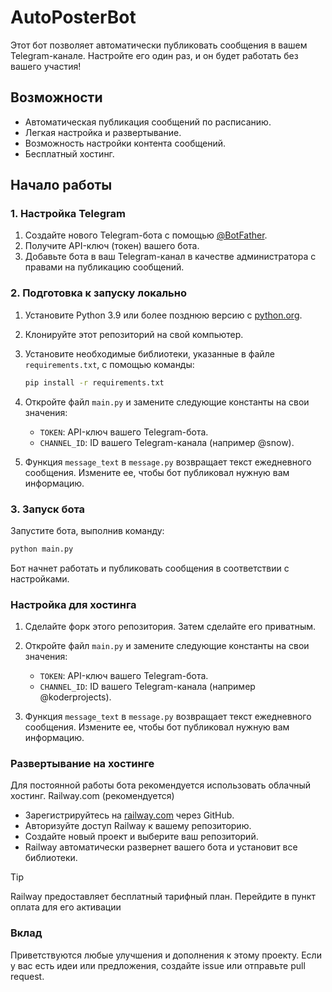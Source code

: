 # AutoPosterBot

Этот бот позволяет автоматически публиковать сообщения в вашем Telegram-канале. Настройте его один раз, и он будет работать без вашего участия!

## Возможности

* Автоматическая публикация сообщений по расписанию.
* Легкая настройка и развертывание.
* Возможность настройки контента сообщений.
* Бесплатный хостинг.

## Начало работы

### 1. Настройка Telegram

1.  Создайте нового Telegram-бота с помощью [@BotFather](https://t.me/botfather).
2.  Получите API-ключ (токен) вашего бота.
3.  Добавьте бота в ваш Telegram-канал в качестве администратора с правами на публикацию сообщений.

### 2. Подготовка к запуску локально

1.  Установите Python 3.9 или более позднюю версию с [python.org](https://www.python.org/).
2.  Клонируйте этот репозиторий на свой компьютер.
3.  Установите необходимые библиотеки, указанные в файле `requirements.txt`, с помощью команды:

    ```bash
    pip install -r requirements.txt
    ```

4.  Откройте файл `main.py` и замените следующие константы на свои значения:

    * `TOKEN`: API-ключ вашего Telegram-бота.
    * `CHANNEL_ID`: ID вашего Telegram-канала (например @snow).
5.  Функция `message_text` в `message.py` возвращает текст ежедневного сообщения. Измените ее, чтобы бот публиковал нужную вам информацию.

### 3. Запуск бота

Запустите бота, выполнив команду:

```bash
python main.py
```

Бот начнет работать и публиковать сообщения в соответствии с настройками.

### Настройка для хостинга
1. Сделайте форк этого репозитория. Затем сделайте его приватным.
2.  Откройте файл `main.py` и замените следующие константы на свои значения:

    * `TOKEN`: API-ключ вашего Telegram-бота.
    * `CHANNEL_ID`: ID вашего Telegram-канала (например @koderprojects).
3.  Функция `message_text` в `message.py` возвращает текст ежедневного сообщения. Измените ее, чтобы бот публиковал нужную вам информацию.

### Развертывание на хостинге
Для постоянной работы бота рекомендуется использовать облачный хостинг.
Railway.com (рекомендуется)
 * Зарегистрируйтесь на [railway.com](https://railway.com/) через GitHub.
 * Авторизуйте доступ Railway к вашему репозиторию.
 * Создайте новый проект и выберите ваш репозиторий.
 * Railway автоматически развернет вашего бота и установит все библиотеки.
> [!TIP]
> Railway предоставляет бесплатный тарифный план. Перейдите в пункт оплата для его активации

### Вклад
Приветствуются любые улучшения и дополнения к этому проекту. Если у вас есть идеи или предложения, создайте issue или отправьте pull request.
